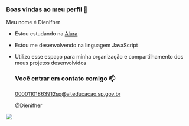 ### Boas vindas ao meu perfil 💙

Meu nome é Dienifher 

- Estou estudando na [Alura](https://www.alura.com.br)
- Estou me desenvolvendo na linguagem JavaScript
- Utilizo esse espaço para minha organização e compartilhamento dos meus projetos desenvolvidos

  ### Você entrar em contato comigo 📫

  00001101863912sp@al.educacao.sp.gov.br
  
  @Dienifher

![](https://media1.tenor.com/m/RORWAtVcdVUAAAAC/err-no.gif)
